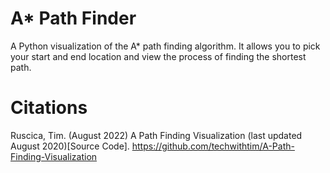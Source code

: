 # A* Path Finder

A Python visualization of the A* path finding algorithm. It allows you to pick your start and end location and view the process of finding the shortest path.

# Citations
Ruscica, Tim. (August 2022) A Path Finding Visualization (last updated August 2020)[Source Code]. https://github.com/techwithtim/A-Path-Finding-Visualization

